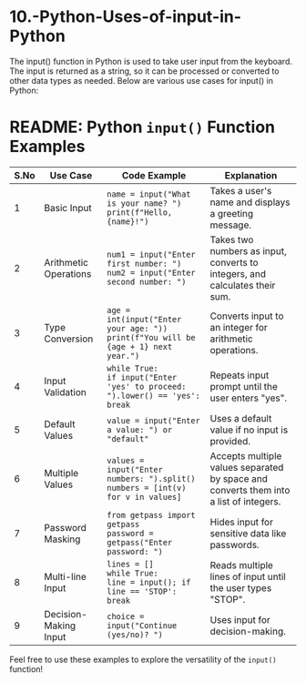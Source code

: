 # 10.-Python-Uses-of-input-in-Python
The input() function in Python is used to take user input from the keyboard. The input is returned as a string, so it can be processed or converted to other data types as needed.  Below are various use cases for input() in Python:
# README: Python `input()` Function Examples

| **S.No** | **Use Case**                          | **Code Example**                                                                                 | **Explanation**                                                                                 |
|----------|---------------------------------------|-------------------------------------------------------------------------------------------------|-------------------------------------------------------------------------------------------------|
| 1        | Basic Input                          | `name = input("What is your name? ")` <br> `print(f"Hello, {name}!")`                           | Takes a user's name and displays a greeting message.                                           |
| 2        | Arithmetic Operations                | `num1 = input("Enter first number: ")` <br> `num2 = input("Enter second number: ")`             | Takes two numbers as input, converts to integers, and calculates their sum.                   |
| 3        | Type Conversion                      | `age = int(input("Enter your age: "))` <br> `print(f"You will be {age + 1} next year.")`        | Converts input to an integer for arithmetic operations.                                        |
| 4        | Input Validation                     | `while True:` <br> `if input("Enter 'yes' to proceed: ").lower() == 'yes': break`              | Repeats input prompt until the user enters "yes".                                              |
| 5        | Default Values                       | `value = input("Enter a value: ") or "default"`                                                 | Uses a default value if no input is provided.                                                  |
| 6        | Multiple Values                      | `values = input("Enter numbers: ").split()` <br> `numbers = [int(v) for v in values]`          | Accepts multiple values separated by space and converts them into a list of integers.          |
| 7        | Password Masking                     | `from getpass import getpass` <br> `password = getpass("Enter password: ")`                     | Hides input for sensitive data like passwords.                                                 |
| 8        | Multi-line Input                     | `lines = []` <br> `while True:` <br> `line = input(); if line == 'STOP': break`                | Reads multiple lines of input until the user types "STOP".                                     |
| 9        | Decision-Making Input                | `choice = input("Continue (yes/no)? ")`                                                        | Uses input for decision-making.                                                               |

Feel free to use these examples to explore the versatility of the `input()` function!
